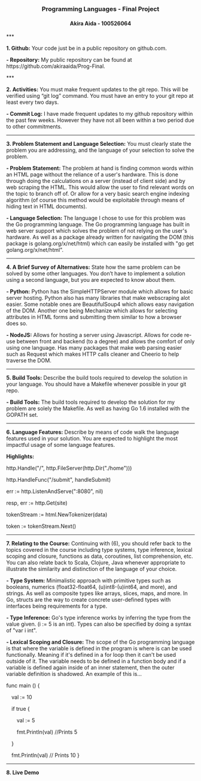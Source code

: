 <h3 style="text-align:center">Programming Languages - Final Project</h3>
<h4 style="text-align:center">Akira Aida - 100526064</h4>
***
<p><b>1. Github:</b> Your code just be in a public repository on github.com.<br>
<p><b>- Repository:</b> My public repository can be found at https://github.com/akiraaida/Prog-Final.</p>
***
<p><b>2. Activities:</b> You must make frequent updates to the git repo.  This will be verified using “git log” command.  You must have an entry to your git repo at least every two days.

<b>- Commit Log:</b> I have made frequent updates to my github repository within the past few weeks. However they have not all been within a two period due to other commitments.
***
<p><b>3. Problem Statement and Language Selection:</b> You must clearly state the problem you are addressing, and the language of your selection to solve the problem.

<b>- Problem Statement:</b> The problem at hand is finding common words within an HTML page without the reliance of a user's hardware. This is done through doing the calculations on a server (instead of client side) and by web scraping the HTML. This would allow the user to find relevant words on the topic to branch off of. Or allow for a very basic search engine indexing algorithm (of course this method would be exploitable through means of hiding text in HTML documents).

<b>- Language Selection:</b> The language I chose to use for this problem was the Go programming language. The Go programming language has built in web server support which solves the problem of not relying on the user's hardware. As well as a package already written for navigating the DOM (this package is golang.org/x/net/html) which can easily be installed with "go get golang.org/x/net/html".
***
<p><b>4. A Brief Survey of Alternatives:</b> State how the same problem can be solved by some other languages.  You don’t have to implement a solution using a second language, but you are expected to know about them.

<b>- Python:</b> Python has the SimpleHTTPServer module which allows for basic server hosting. Python also has many libraries that make webscraping alot easier. Some notable ones are BeautifulSoup4 which allows easy navigation of the DOM. Another one being Mechanize which allows for selecting attributes in HTML forms and submitting them similar to how a browser does so.

<b>- NodeJS:</b> Allows for hosting a server using Javascript. Allows for code re-use between front and backend (to a degree) and allows the comfort of only using one language. Has many packages that make web parsing easier such as Request which makes HTTP calls cleaner and Cheerio to help traverse the DOM.
***
<p><b>5. Build Tools:</b> Describe the build tools required to develop the solution in your language.  You should have a Makefile whenever possible in your git repo.

<b>- Build Tools:</b> The build tools required to develop the solution for my problem are solely the Makefile. As well as having Go 1.6 installed with the GOPATH set.
***
<p><b>6. Language Features:</b> Describe by means of code walk the language features used in your solution.  You are expected to highlight the most impactful usage of some language features.

<b>Highlights:</b>

http.Handle("/", http.FileServer(http.Dir("./home")))

http.HandleFunc("/submit", handleSubmit)

err := http.ListenAndServe(":8080", nil)

resp, err := http.Get(site)

tokenStream := html.NewTokenizer(data)

token := tokenStream.Next()
***
<p><b>7. Relating to the Course:</b> Continuing with (6), you should refer back to the topics covered in the course including type systems, type inference, lexical scoping and closure, functions as data, coroutines, list comprehension, etc.  You can also relate back to Scala, Clojure, Java whenever appropriate to illustrate the similarity and distinction of the language of your choice.<br>

<b>- Type System:</b> Minimalistic approach with primitive types such as booleans, numerics (float32-float64, (u)int8-(u)int64, and more), and strings. As well as composite types like arrays, slices, maps, and more. In Go, structs are the way to create concrete user-defined types with interfaces being requirements for a type.

<b>- Type Inference:</b> Go's type inference works by inferring the type from the value given. (i := 5 is an int). Types can also be specified by doing a syntax of "var i int".

<b>- Lexical Scoping and Closure:</b> The scope of the Go programming language is that where the variable is defined in the program is where is can be used functionally. Meaning if it's defined in a for loop then it can't be used outside of it. The variable needs to be defined in a function body and if a variable is defined again inside of an inner statement, then the outer variable definition is shadowed. An example of this is...

func main () {

&emsp;val := 10

&emsp;if true {

&emsp;&emsp;val := 5

&emsp;&emsp;fmt.Println(val) //Prints 5

&emsp;}

&emsp;fmt.Println(val) // Prints 10
}
***
<p><b>8. Live Demo</b></br>
